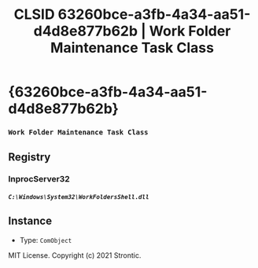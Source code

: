 ﻿---
title: "CLSID 63260bce-a3fb-4a34-aa51-d4d8e877b62b | Work Folder Maintenance Task Class"
excerpt: What is COM-Object CLSID 63260bce-a3fb-4a34-aa51-d4d8e877b62b?
---

# {63260bce-a3fb-4a34-aa51-d4d8e877b62b}

### `Work Folder Maintenance Task Class`

## Registry


### InprocServer32

##### `C:\Windows\System32\WorkFoldersShell.dll`

## Instance

* Type: `ComObject`

MIT License. Copyright (c) 2021 Strontic.


